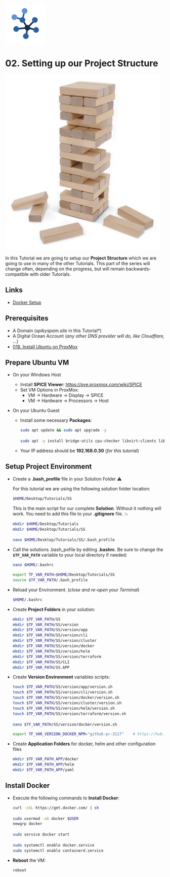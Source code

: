 ![Structure Logo](_assets/images/structure.png)
# 02. Setting up our Project Structure

![Structure Banner](_assets/images/structure_banner.png)

In this Tutorial we are going to setup our **Project Structure** which we are going to use in many of the other Tutorials.
This part of the series will change often, depending on the progress, but will remain backwards-compatible with older Tutorials.

## Links

- [Docker Setup](https://docs.docker.com/engine/install/ubuntu/)

## Prerequisites

- A Domain (*spikyspam.site* in this Tutorial*)
- A Digital Ocean Account (*any other DNS provider will do, like Cloudflare, ...*)
- [018. Install Ubuntu on ProxMox](../01_setting_up_a_cheap_home_lab_with_proxmox/018_ubuntu/README.md)

## Prepare Ubuntu VM

- On your Windows Host
  - Install **SPICE Viewer**: https://pve.proxmox.com/wiki/SPICE
  - Set VM Options in ProxMox:
    - VM -> Hardware -> Display -> SPICE
    - VM -> Hardware -> Processors -> Host

- On your Ubuntu Guest
  - Install some necessary **Packages**:
    ```bash
    sudo apt update && sudo apt upgrade -y

    sudo apt -y install bridge-utils cpu-checker libvirt-clients libvirt-daemon qemu-kvm qemu-guest-agent curl
    ```
  - Your IP address should be **192.168.0.30** (*for this tutorial*)

## Setup Project Environment

- Create a **.bash_profile** file in your Solution Folder ⚠️

  For this tutorial we are using the following solution folder location:

  ```bash
  $HOME/Desktop/Tutorials/SS
  ```

  This is the main script for our complete **Solution**.
  Without it nothing will work.
  You need to add this file to your **.gitignore** file. 💥

  ```bash
  mkdir $HOME/Desktop/Tutorials
  mkdir $HOME/Desktop/Tutorials/SS

  nano $HOME/Desktop/Tutorials/SS/.bash_profile
  ```

- Call the solutions .bash_pofile by editing **.bashrc**. Be sure to change the **`$TF_VAR_PATH`** variable to your local directory if needed:

  ```bash
  nano $HOME/.bashrc
  ```

  ```bash
  export TF_VAR_PATH=$HOME/Desktop/Tutorials/SS
  source $TF_VAR_PATH/.bash_profile
  ```

- Reload your Environment. (*close and re-open your Terminal*)

  ```bash
  $HOME/.bashrc
  ```

- Create **Project Folders** in your solution:

  ```bash
  mkdir $TF_VAR_PATH/SS
  mkdir $TF_VAR_PATH/SS/version
  mkdir $TF_VAR_PATH/SS/version/app
  mkdir $TF_VAR_PATH/SS/version/cli
  mkdir $TF_VAR_PATH/SS/version/cluster
  mkdir $TF_VAR_PATH/SS/version/docker
  mkdir $TF_VAR_PATH/SS/version/helm
  mkdir $TF_VAR_PATH/SS/version/terraform
  mkdir $TF_VAR_PATH/SS/CLI
  mkdir $TF_VAR_PATH/SS.APP
  ```

- Create **Version Environment** variables scripts:

  ```bash
  touch $TF_VAR_PATH/SS/version/app/version.sh
  touch $TF_VAR_PATH/SS/version/cli/version.sh
  touch $TF_VAR_PATH/SS/version/docker/version.sh
  touch $TF_VAR_PATH/SS/version/cluster/version.sh
  touch $TF_VAR_PATH/SS/version/helm/version.sh
  touch $TF_VAR_PATH/SS/version/terraform/version.sh

  nano $TF_VAR_PATH/SS/version/docker/version.sh
  ```

  ```bash
  export TF_VAR_VERSION_DOCKER_NPM="github-pr-3117"    # https://hub.docker.com/r/jc21/nginx-proxy-manager/tags
  ```

- Create **Application Folders** for docker, helm and other configuration files

  ```bash
  mkdir $TF_VAR_PATH_APP/docker
  mkdir $TF_VAR_PATH_APP/helm
  mkdir $TF_VAR_PATH_APP/yaml
  ```

## Install Docker

- Execute the following commands to **Install Docker**:

  ```bash
  curl -sSL https://get.docker.com/ | sh

  sudo usermod -aG docker $USER
  newgrp docker

  sudo service docker start

  sudo systemctl enable docker.service
  sudo systemctl enable containerd.service
  ```

- **Reboot** the VM:

  ```bash
  reboot
  ```
  